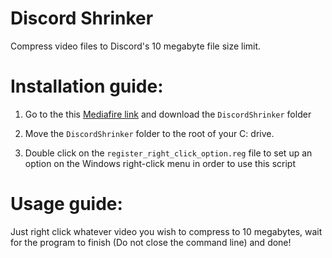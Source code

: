 # Discord Shrinker
Compress video files to Discord's 10 megabyte file size limit.


# Installation guide:

1. Go to the this [Mediafire link](https://www.mediafire.com/folder/eng4j8hpoupkp/DiscordShrinker) and download the `DiscordShrinker` folder

2. Move the `DiscordShrinker` folder to the root of your C: drive.

5. Double click on the `register_right_click_option.reg` file to set up an option on the Windows right-click menu in order to use this script

# Usage guide:

Just right click whatever video you wish to compress to 10 megabytes, wait for the program to finish (Do not close the command line) and done!
